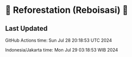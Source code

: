 
# 🌳 Reforestation (Reboisasi) 🌲

## Last Updated

GitHub Actions time: Sun Jul 28 20:18:53 UTC 2024

Indonesia/Jakarta time: Mon Jul 29 03:18:53 WIB 2024
